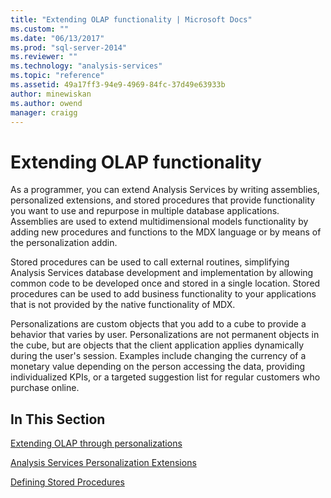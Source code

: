 ```yaml
---
title: "Extending OLAP functionality | Microsoft Docs"
ms.custom: ""
ms.date: "06/13/2017"
ms.prod: "sql-server-2014"
ms.reviewer: ""
ms.technology: "analysis-services"
ms.topic: "reference"
ms.assetid: 49a17ff3-94e9-4969-84fc-37d49e63933b
author: minewiskan
ms.author: owend
manager: craigg
---
```

# Extending OLAP functionality
  As a programmer, you can extend Analysis Services by writing assemblies, personalized extensions, and stored procedures that provide functionality you want to use and repurpose in multiple database applications. Assemblies are used to extend multidimensional models functionality by adding new procedures and functions to the MDX language or by means of the personalization addin.  
  
 Stored procedures can be used to call external routines, simplifying Analysis Services database development and implementation by allowing common code to be developed once and stored in a single location. Stored procedures can be used to add business functionality to your applications that is not provided by the native functionality of MDX.  
  
 Personalizations are custom objects that you add to a cube to provide a behavior that varies by user. Personalizations are not permanent objects in the cube, but are objects that the client application applies dynamically during the user's session. Examples include changing the currency of a monetary value depending on the person accessing the data, providing individualized KPIs, or a targeted suggestion list for regular customers who purchase online.  
  
## In This Section  
 [Extending OLAP through personalizations](extending-olap-through-personalizations.md)  
  
 [Analysis Services Personalization Extensions](analysis-services-personalization-extensions.md)  
  
 [Defining Stored Procedures](../../multidimensional-models-extending-olap-stored-procedures/defining-stored-procedures.md)  
  
  

